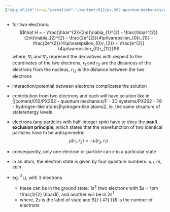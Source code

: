 ```yaml
---
{"dg-publish":true,"permalink":"/content/012/px-262-quantum-mechanics/g-measurement-of-angular-momentum/px-262-g5-multielectron-atoms/"}
---
```


- for two electrons:
$$\hat H = - \frac{\hbar^{2}}{2m}\nabla_{1}^{2} - \frac{\hbar^{2}}{2m}\nabla_{2}^{2} - \frac{2e^{2}}{4\pi\varepsilon_{0}r_{1}} - \frac{2e^{2}}{4\pi\varepsilon_{0}r_{2}} + \frac{e^{2}}{4\pi\varepsilon_{0}r_{12}}$$
	where, 
		$\nabla_{1}$ and $\nabla_{2}$ represent the derivatives with respect to the coordinates of the two electrons, 
		$r_{1}$ and $r_{2}$ are the distances of the electrons from the nucleus, $r_{12}$ is the distance between the two electrons

- interaction/potential between electrons complicates the solution
- contribution from two electrons and each will have solution like in [[content/012/PX262 - quantum mechanics/F - 3D systems/PX262 - F6 - hydrogen-like atoms\|hydrogen-like atoms]], ie. the same structure of state/energy levels
- electrons (any particles with half-integer spin) have to obey the **pauli exclusion principle**, which states that the wavefunction of two identical particles have to be antisymmetric
$$\mu(r_{1}, r_{2}) = -\mu(r_{2},r_{1})$$
- consequently, only one electron or particle can e in a particular state
- in an atom, the electron state is given by four quantum numbers: $u,l,m,spin$
- eg: $^{3}$Li, with $3$ electrons
	- these can be in the ground state: ${} 1s^{2} {}$ (two electrons with $s = \pm \frac{1}{2} \hbar$), and another will be in $2s^{1}$
	- where, $2s$ is the label of state and ${}
{ #1}
 {}$ is the number of electrons